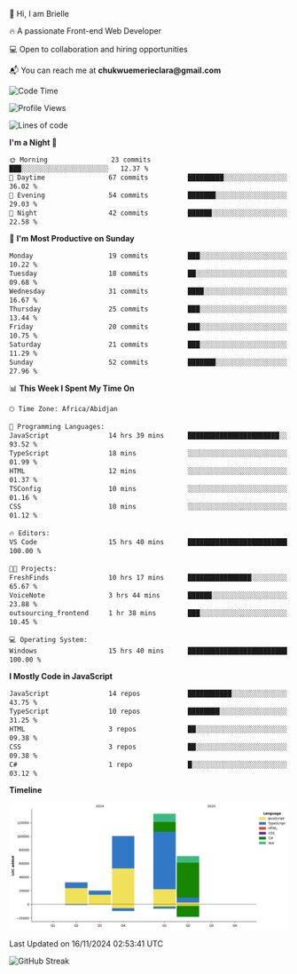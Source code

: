 <div align="left">
  <p>👋 Hi, I am Brielle</p>
  <p>🔥 A passionate Front-end Web Developer</p>
  <p>💻 Open to collaboration and hiring opportunities</p>
  <p>📬 You can reach me at <strong>chukwuemerieclara@gmail.com</strong></p>
</div>


 
 <!--START_SECTION:waka-->
![Code Time](http://img.shields.io/badge/Code%20Time-323%20hrs%2030%20mins-blue)

![Profile Views](http://img.shields.io/badge/Profile%20Views-37-blue)

![Lines of code](https://img.shields.io/badge/From%20Hello%20World%20I%27ve%20Written-125.0%20thousand%20lines%20of%20code-blue)

**I'm a Night 🦉** 

```text
🌞 Morning                23 commits          ███░░░░░░░░░░░░░░░░░░░░░░   12.37 % 
🌆 Daytime                67 commits          █████████░░░░░░░░░░░░░░░░   36.02 % 
🌃 Evening                54 commits          ███████░░░░░░░░░░░░░░░░░░   29.03 % 
🌙 Night                  42 commits          ██████░░░░░░░░░░░░░░░░░░░   22.58 % 
```
📅 **I'm Most Productive on Sunday** 

```text
Monday                   19 commits          ███░░░░░░░░░░░░░░░░░░░░░░   10.22 % 
Tuesday                  18 commits          ██░░░░░░░░░░░░░░░░░░░░░░░   09.68 % 
Wednesday                31 commits          ████░░░░░░░░░░░░░░░░░░░░░   16.67 % 
Thursday                 25 commits          ███░░░░░░░░░░░░░░░░░░░░░░   13.44 % 
Friday                   20 commits          ███░░░░░░░░░░░░░░░░░░░░░░   10.75 % 
Saturday                 21 commits          ███░░░░░░░░░░░░░░░░░░░░░░   11.29 % 
Sunday                   52 commits          ███████░░░░░░░░░░░░░░░░░░   27.96 % 
```


📊 **This Week I Spent My Time On** 

```text
🕑︎ Time Zone: Africa/Abidjan

💬 Programming Languages: 
JavaScript               14 hrs 39 mins      ███████████████████████░░   93.52 % 
TypeScript               18 mins             ░░░░░░░░░░░░░░░░░░░░░░░░░   01.99 % 
HTML                     12 mins             ░░░░░░░░░░░░░░░░░░░░░░░░░   01.37 % 
TSConfig                 10 mins             ░░░░░░░░░░░░░░░░░░░░░░░░░   01.16 % 
CSS                      10 mins             ░░░░░░░░░░░░░░░░░░░░░░░░░   01.12 % 

🔥 Editors: 
VS Code                  15 hrs 40 mins      █████████████████████████   100.00 % 

🐱‍💻 Projects: 
FreshFinds               10 hrs 17 mins      ████████████████░░░░░░░░░   65.67 % 
VoiceNote                3 hrs 44 mins       ██████░░░░░░░░░░░░░░░░░░░   23.88 % 
outsourcing_frontend     1 hr 38 mins        ███░░░░░░░░░░░░░░░░░░░░░░   10.45 % 

💻 Operating System: 
Windows                  15 hrs 40 mins      █████████████████████████   100.00 % 
```

**I Mostly Code in JavaScript** 

```text
JavaScript               14 repos            ███████████░░░░░░░░░░░░░░   43.75 % 
TypeScript               10 repos            ████████░░░░░░░░░░░░░░░░░   31.25 % 
HTML                     3 repos             ██░░░░░░░░░░░░░░░░░░░░░░░   09.38 % 
CSS                      3 repos             ██░░░░░░░░░░░░░░░░░░░░░░░   09.38 % 
C#                       1 repo              █░░░░░░░░░░░░░░░░░░░░░░░░   03.12 % 
```



**Timeline**

![Lines of Code chart](https://raw.githubusercontent.com/Brielle28/Brielle28/main/assets/bar_graph.png)


 Last Updated on 16/11/2024 02:53:41 UTC
<!--END_SECTION:waka-->

![GitHub Streak](https://github-readme-streak-stats.herokuapp.com/?user=Brielle28)



